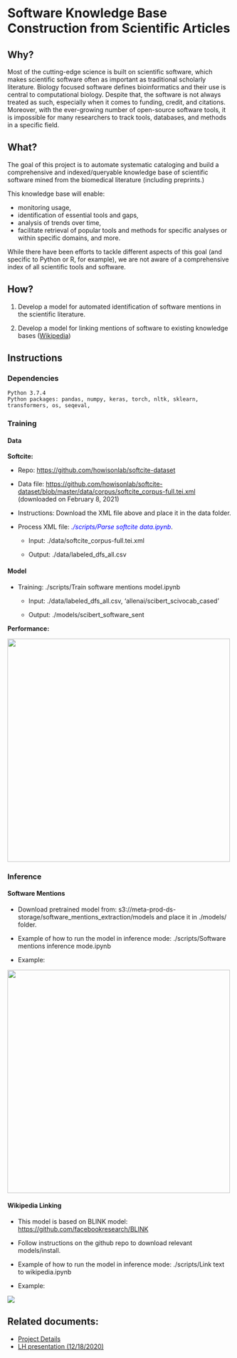 # Software Knowledge Base Construction from Scientific Articles

## Why?

Most of the cutting-edge science is built on scientific software, which makes scientific software often as important as traditional scholarly literature. Biology focused software defines bioinformatics and their use is central to computational biology. Despite that, the software is not always treated as such, especially when it comes to funding, credit, and citations. 
Moreover, with the ever-growing number of open-source software tools, it is impossible for many researchers to track tools, databases, and methods in a specific field. 

## What? 

The goal of this project is to automate systematic cataloging and build a comprehensive and indexed/queryable knowledge base of scientific software mined from the biomedical literature (including preprints.) 

This knowledge base will enable:
*  monitoring usage, 
*  identification of essential tools and gaps, 
*  analysis of trends over time,
*  facilitate retrieval of popular tools and methods for specific analyses or within specific domains, and more. 

While there have been efforts to tackle different aspects of this goal (and specific to Python or R, for example), we are not aware of a comprehensive index of all scientific tools and software. 

## How? 

1. Develop a model for automated identification of software mentions in the scientific literature.

2. Develop a model for linking mentions of software to existing knowledge bases ([Wikipedia](https://en.wikipedia.org/wiki/Main_Page))


## Instructions

### Dependencies
    Python 3.7.4
    Python packages: pandas, numpy, keras, torch, nltk, sklearn, transformers, os, seqeval, 

### Training
#### Data

  __Softcite:__ 
  
  * Repo: https://github.com/howisonlab/softcite-dataset
	
  * Data file: https://github.com/howisonlab/softcite-dataset/blob/master/data/corpus/softcite_corpus-full.tei.xml (downloaded on February 8, 2021)
        
  * Instructions: Download the XML file above and place it in the data folder. 
        
  * Process XML file: <span style="color:blue">*./scripts/Parse softcite data.ipynb*</span>.
          
	  * Input: ./data/softcite_corpus-full.tei.xml
          
	  * Output: ./data/labeled_dfs_all.csv

#### Model

  * Training: ./scripts/Train software mentions model.ipynb 
  
	  * Input: ./data/labeled_dfs_all.csv, ‘allenai/scibert_scivocab_cased’

	  * Output: ./models/scibert_software_sent 
  
  __Performance:__
 
  <img src="https://github.com/chanzuckerberg/cord19-software-mentions/blob/main/img/img1.png" width="500">
	
### Inference 

#### Software Mentions
    
  * Download pretrained model from: s3://meta-prod-ds-storage/software_mentions_extraction/models and place it in ./models/ folder. 
  
  * Example of how to run the model in inference mode: ./scripts/Software mentions inference mode.ipynb
  
  * Example: 
  
  <img src="https://github.com/chanzuckerberg/cord19-software-mentions/blob/main/img/img2.png" width="500">

#### Wikipedia Linking 

  * This model is based on BLINK model: https://github.com/facebookresearch/BLINK 
  
  * Follow instructions on the github repo to download relevant models/install. 

  * Example of how to run the model in inference mode: ./scripts/Link text to wikipedia.ipynb
	
  * Example: 
        
  ![](https://github.com/chanzuckerberg/cord19-software-mentions/blob/main/img/img3.png)

## Related documents: 

* [Project Details](https://docs.google.com/document/d/1BwFHpvispYfniaQR-xx00VpP0EdYxXnkWp-cldWYDr4/edit)
* [LH presentation (12/18/2020)](https://drive.google.com/file/d/1Be85kFXwtCnXf2iajZAz_aN0ldN9HhdG/view)


